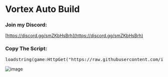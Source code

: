 # Vortex Auto Build

### Join my Discord:  
[https://discord.gg/smZKbHsBrh](https://discord.gg/smZKbHsBrh)

### Copy The Script:
<pre>loadstring(game:HttpGet("https://raw.githubusercontent.com/infyiff/backup/main/dex.lua"))()</pre>

![image](https://github.com/user-attachments/assets/9af0703c-8c3f-4dc4-9ca6-6b3f5ee9bd8c)


